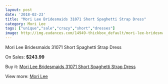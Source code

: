 ```yaml
---
layout: post
date: '2018-02-23'
title: "Mori Lee Bridesmaids 31071 Short Spaghetti Strap Dress"
category: Mori Lee
tags: ["unique","sale","crazy","short","dresses"]
image: http://img.eudances.com/14949-thickbox_default/mori-lee-bridesmaids-31071-short-spaghetti-strap-dress.jpg
---
```

Mori Lee Bridesmaids 31071 Short Spaghetti Strap Dress

On Sales: **$243.99**
<a href="https://www.eudances.com/en/mori-lee/4445-mori-lee-bridesmaids-31071-short-spaghetti-strap-dress.html"><amp-img layout="responsive" width="600" height="600" src="//img.eudances.com/14949-thickbox_default/mori-lee-bridesmaids-31071-short-spaghetti-strap-dress.jpg" alt="Mori Lee Bridesmaids 31071 Short Spaghetti Strap Dress 0" /></a>
<a href="https://www.eudances.com/en/mori-lee/4445-mori-lee-bridesmaids-31071-short-spaghetti-strap-dress.html"><amp-img layout="responsive" width="600" height="600" src="//img.eudances.com/14953-thickbox_default/mori-lee-bridesmaids-31071-short-spaghetti-strap-dress.jpg" alt="Mori Lee Bridesmaids 31071 Short Spaghetti Strap Dress 1" /></a>
<a href="https://www.eudances.com/en/mori-lee/4445-mori-lee-bridesmaids-31071-short-spaghetti-strap-dress.html"><amp-img layout="responsive" width="600" height="600" src="//img.eudances.com/14952-thickbox_default/mori-lee-bridesmaids-31071-short-spaghetti-strap-dress.jpg" alt="Mori Lee Bridesmaids 31071 Short Spaghetti Strap Dress 2" /></a>
<a href="https://www.eudances.com/en/mori-lee/4445-mori-lee-bridesmaids-31071-short-spaghetti-strap-dress.html"><amp-img layout="responsive" width="600" height="600" src="//img.eudances.com/14951-thickbox_default/mori-lee-bridesmaids-31071-short-spaghetti-strap-dress.jpg" alt="Mori Lee Bridesmaids 31071 Short Spaghetti Strap Dress 3" /></a>
<a href="https://www.eudances.com/en/mori-lee/4445-mori-lee-bridesmaids-31071-short-spaghetti-strap-dress.html"><amp-img layout="responsive" width="600" height="600" src="//img.eudances.com/14950-thickbox_default/mori-lee-bridesmaids-31071-short-spaghetti-strap-dress.jpg" alt="Mori Lee Bridesmaids 31071 Short Spaghetti Strap Dress 4" /></a>

Buy it: [Mori Lee Bridesmaids 31071 Short Spaghetti Strap Dress](https://www.eudances.com/en/mori-lee/4445-mori-lee-bridesmaids-31071-short-spaghetti-strap-dress.html "Mori Lee Bridesmaids 31071 Short Spaghetti Strap Dress")

View more: [Mori Lee](https://www.eudances.com/en/65-mori-lee "Mori Lee")